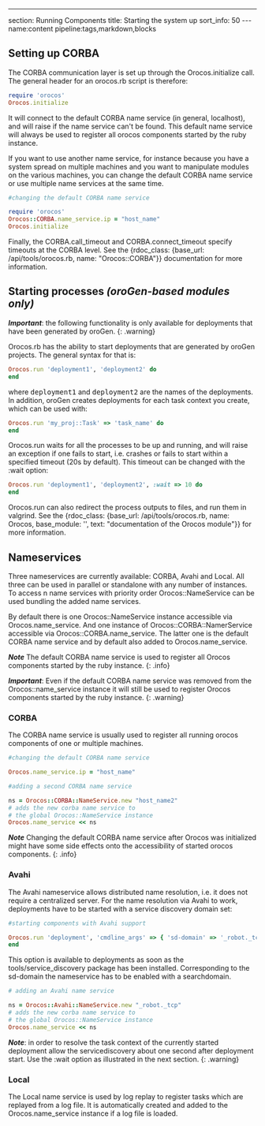 ---
section: Running Components
title: Starting the system up
sort_info: 50
--- name:content pipeline:tags,markdown,blocks

Setting up CORBA
----------------

The CORBA communication layer is set up through the Orocos.initialize call. The
general header for an orocos.rb script is therefore:

~~~ ruby
require 'orocos'
Orocos.initialize
~~~

It will connect to the default CORBA name service (in general, localhost), and
will raise if the name service can't be found. This default name service will always
be used to register all orocos components started by the ruby instance.

If you want to use another name service, for instance because you have a system
spread on multiple machines and you want to manipulate modules on the various
machines, you can change the default CORBA name service or use multiple name
services at the same time.

~~~ ruby
#changing the default CORBA name service

require 'orocos'
Orocos::CORBA.name_service.ip = "host_name"
Orocos.initialize
~~~

Finally, the CORBA.call\_timeout and CORBA.connect\_timeout
specify timeouts at the CORBA level. See the {rdoc_class: {base_url:
/api/tools/orocos.rb, name: "Orocos::CORBA"}} documentation
for more information.

Starting processes _(oroGen-based modules only)_
------------------------------------------------

***Important***: the following functionality is only available for deployments
that have been generated by oroGen.
{: .warning}

Orocos.rb has the ability to start deployments that are generated by oroGen
projects. The general syntax for that is:

~~~ ruby
Orocos.run 'deployment1', 'deployment2' do
end
~~~

where <tt>deployment1</tt> and <tt>deployment2</tt> are the names of the
deployments. In addition, oroGen creates deployments for each task context you
create, which can be used with:

~~~ ruby
Orocos.run 'my_proj::Task' => 'task_name' do
end
~~~

Orocos.run waits for all the processes to be up and running, and will raise an
exception if one fails to start, i.e. crashes or fails to start within a
specified timeout (20s by default). This timeout can be changed with the :wait
option:

~~~ ruby
Orocos.run 'deployment1', 'deployment2', :wait => 10 do
end
~~~

Orocos.run can also redirect the process outputs to files, and run them in
valgrind. See the {rdoc_class: {base_url: /api/tools/orocos.rb, name: Orocos,
base_module: '', text: "documentation of the Orocos module"}} for more
information.

Nameservices
-----------------------------------------------

Three nameservices are currently available: CORBA, Avahi and Local.  All three
can be used in parallel or standalone with any number of instances. To access n
name services with priority order Orocos::NameService can be used bundling the
added name services.

By default there is one Orocos::NameService instance accessible via
Orocos.name_service. And one instance of Orocos::CORBA::NamerService accessible
via Orocos::CORBA.name_service. The latter one is the default CORBA name
service and by default also added to Orocos.name_service.

***Note***
The default CORBA name service is used to register all Orocos components
started by the ruby instance.
{: .info}

***Important***: 
Even if the default CORBA name service was removed from the Orocos::name_service instance
it will still be used to register Orocos components started by the ruby instance.
{: .warning}

### CORBA ###
The CORBA name service is usually used to register all running orocos
components of one or multiple machines.

~~~ ruby
#changing the default CORBA name service

Orocos.name_service.ip = "host_name"

#adding a second CORBA name service

ns = Orocos::CORBA::NameService.new "host_name2"
# adds the new corba name service to 
# the global Orocos::NameService instance
Orocos.name_service << ns 
~~~

***Note***
Changing the default CORBA name service after Orocos was initialized might have some side effects onto
the accessibility of started orocos components.
{: .info}

### Avahi ###
The Avahi nameservice allows distributed name resolution, i.e. 
it does not require a centralized server.
For the name resolution via Avahi to work, deployments have to be started
with a service discovery domain set:

~~~ ruby
#starting components with Avahi support

Orocos.run 'deployment', 'cmdline_args' => { 'sd-domain' => '_robot._tcp' } do |p|
end
~~~ 

This option is available to deployments
as soon as the tools/service_discovery package has been installed.
Corresponding to the sd-domain the nameservice has to be enabled with 
a searchdomain.

~~~ ruby
# adding an Avahi name service 

ns = Orocos::Avahi::NameService.new "_robot._tcp"
# adds the new corba name service to 
# the global Orocos::NameService instance
Orocos.name_service << ns 
~~~

***Note***: in order to resolve the task context of the currently started deployment
allow the servicediscovery about one second after deployment start. Use the :wait 
option as illustrated in the next section.
{: .warning}

### Local ###
The Local name service is used by log replay to register tasks which are replayed from a log file.
It is automatically created and added to the Orocos.name_service instance if a log file is loaded.


